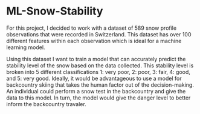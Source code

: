 # ML-Snow-Stability

For this project, I decided to work with a dataset of 589 snow profile observations that were recorded in Switzerland. This dataset has over 100 different features within each observation which is ideal for a machine learning model.

Using this dataset I want to train a model that can accurately predict the stability level of the snow based on the data collected. This stability level is broken into 5 different classifications 1: very poor, 2: poor, 3: fair, 4: good, and 5: very good. Ideally, it would be advantageous to use a model for backcountry skiing that takes the human factor out of the decision-making. An individual could perform a snow test in the backcountry and give the data to this model. In turn, the model would give the danger level to better inform the backcountry travaler.
